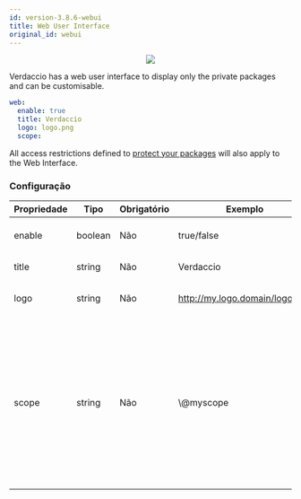 ```yaml
---
id: version-3.8.6-webui
title: Web User Interface
original_id: webui
---
```


<p align="center"><img src="https://github.com/verdaccio/verdaccio/blob/master/assets/gif/verdaccio_big_30.gif?raw=true"></p>

Verdaccio has a web user interface to display only the private packages and can be customisable.

```yaml
web:
  enable: true
  title: Verdaccio
  logo: logo.png
  scope:
```

All access restrictions defined to [protect your packages](protect-your-dependencies.md) will also apply to the Web Interface.

### Configuração

| Propriedade | Tipo    | Obrigatório | Exemplo                        | Suporte  | Descrição                                                                                                                                            |
| ----------- | ------- | ----------- | ------------------------------ | -------- | ---------------------------------------------------------------------------------------------------------------------------------------------------- |
| enable      | boolean | Não         | true/false                     | completo | habilitar a interface web                                                                                                                            |
| title       | string  | Não         | Verdaccio                      | completo | Título da página web                                                                                                                                 |
| logo        | string  | Não         | http://my.logo.domain/logo.png | completo | URI onde o logo se encontra                                                                                                                          |
| scope       | string  | Não         | \\@myscope                   | completo | If you're using this registry for a specific module scope, specify that scope to set it in the webui instructions header (note: escape @ with \\@) |